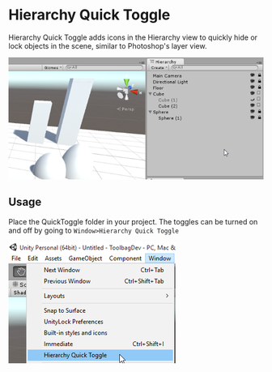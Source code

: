 Hierarchy Quick Toggle
===

Hierarchy Quick Toggle adds icons in the Hierarchy view to quickly hide or lock objects in the scene, similar to Photoshop's layer view.

![Quick Toggle](../READMEImg/QuickToggle/QuickToggle.png)

Usage
---
Place the QuickToggle folder in your project. The toggles can be turned on and off by going to `Window>Hierarchy Quick Toggle`

![Hide/Show Quick Toggle](../READMEImg/QuickToggle/QuickToggle-Show.png)

